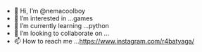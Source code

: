 - 👋 Hi, I’m @nemacoolboy
- 👀 I’m interested in ...games
- 🌱 I’m currently learning ...python
- 💞️ I’m looking to collaborate on ... 
- 📫 How to reach me ...https://www.instagram.com/r4batyaga/

<!---
nemacoolboy/nemacoolboy is a ✨ special ✨ repository because its `README.md` (this file) appears on your GitHub profile.
You can click the Preview link to take a look at your changes.
--->
